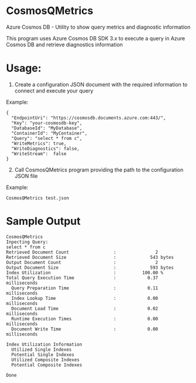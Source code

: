 # CosmosQMetrics
Azure Cosmos DB - Utility to show query metrics and diagnostic information

This program uses Azure Cosmos DB SDK 3.x to execute a query in Azure Cosmos DB and retrieve diagnostics information

# Usage:

1. Create a configuration JSON document with the required information to connect and execute your query

Example:

```
{
  "EndpointUri": "https://cosmosdb.documents.azure.com:443/",
  "Key": "your-cosmosdb-key",
  "DatabaseId": "MyDatabase",
  "ContainerId": "MyContainer",
  "Query": "select * from c",
  "WriteMetrics": true,
  "WriteDiagnostics": false,
  "WriteStream":  false
}
```


2. Call CosmosQMetrics program providing the path to the configuration JSON file

Example:

```
CosmosQMetrics test.json
```

# Sample Output

```
CosmosQMetrics
Inpecting Query:
select * from c
Retrieved Document Count                 :               2
Retrieved Document Size                  :             543 bytes
Output Document Count                    :               2
Output Document Size                     :             593 bytes
Index Utilization                        :          100.00 %
Total Query Execution Time               :            0.37 milliseconds
  Query Preparation Time                 :            0.11 milliseconds
  Index Lookup Time                      :            0.00 milliseconds
  Document Load Time                     :            0.02 milliseconds
  Runtime Execution Times                :            0.00 milliseconds
  Document Write Time                    :            0.00 milliseconds

Index Utilization Information
  Utilized Single Indexes
  Potential Single Indexes
  Utilized Composite Indexes
  Potential Composite Indexes
  
Done
```
